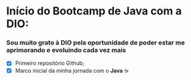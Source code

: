 # Início do Bootcamp de Java com a DIO:
### Sou muito grato à DIO pela oportunidade de poder estar me aprimorando e evoluindo cada vez mais
- [x] Primeiro repositório Github;
- [x] Marco inicial da minha jornada com o **Java** ☕
